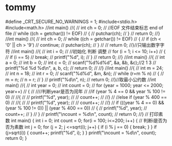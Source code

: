 # tommy
 #define _CRT_SECURE_NO_WARNINGS = 1;
#include<stdio.h>
#include<math.h>
//int main()
//{
//	int ch = 0;
//	//EOF 文件结束标志 end of file
//	while ((ch = getchar()) != EOF)
//	{
//		putchar(ch);
//	}
//	return 0;
//}
//int main()
//{
//	int ch = 0;
//	while ((ch = getchar()) != EOF)
//	{
//		if (ch < '0' || ch > '9')
//			continue;
//		putchar(ch);
//	}
//
//	return 0;
//}//只输出数字字符
//int main()
//{
//	int i = 0;
//	//初始化 判断 调整
//	for (i = 1; i <= 10; i++)
//	{
//		if (i == 5)
//			break;
//		printf("%d", i);
//	}
//	return 0;
//}
//int main()
//{
//	int a = 0;
//	int b = 0;
//	int c = 0;
//	scanf("%d%d%d", &a, &b, &c);//2 1 3
//	printf("%d %d %d\n", a, b, c);
//	return 0;
//
//}
//int main()
//{
//	int m = 24;
//	int n = 18;
//	int r = 0;
//	scanf("%d%d", &m, &n);
//	while (r=m % n)
//	{
//		m = n;
//		n = r;
//	}
//	printf("%d\n", n);
//		return 0;
//}//取最小公约数
//int main()
//{
//	int year = 0;
//	int count = 0;
//	for (year = 1000; year <= 2000; year++)
//	{
//		////判断year是否为闰年
//		//if (year % 4 == 0 && year % 100 != 0)
//		//{
//		//	printf("%d", year);
//		//	count++;
//		//}
//		//else if (year % 400 == 0)
//		//{
//		//	printf("%d", year);
//		//	count++;
//		//}
//		if (((year % 4 == 0) && (year % 100 != 0)) || (year % 400 == 0))
//		{
//			printf("%d", year);
//			count++;
//		}
//	}
//	printf("\ncount = %d\n", count);
//	return 0;
//}
// 打印素数
int main()
{
	int i = 0;
	int count = 0;
	for(i = 100; i<=200; i++)
	{
		 // 判断i是否为否为素数
		int j = 0;
		for (j = 2; j <=sqrt(i); j++)
		{
			if (i % j == 0)
			{
				break;
			}
		}
		if (j>sqrt(i))
		{
			count++;
			printf("%d", i);
		}
	}
	printf("\ncount = %d\n", count);
	return 0;
}
